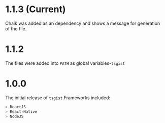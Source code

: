 # 1.1.3 (Current)

Chalk was added as an dependency and shows a message for generation of the file.

# 1.1.2

The files were added into `PATH` as global variables-`tsgist`

# 1.0.0

The initial release of `tsgist`.Frameworks included:

```bash
> ReactJS
> React-Native
> NodeJS
```
